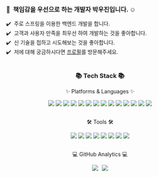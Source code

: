 <div style="width: 800px; display: flex; justify-content: center; flex-direction: column;">
    <div style="margin: 0 auto;">    
        <h3>👋 &nbsp;책임감을 우선으로 하는 개발자 박우진입니다. ☺️</h3>
        <div style="width: 500px;">✔️ &nbsp;주로 스프링을 이용한 백엔드 개발을 합니다.</div>
        <div style="width: 500px;">✔️ &nbsp;고객과 사용자 만족을 최우선 하여 개발하는 것을 좋아합니다.</div>
        <div style="width: 500px;">✔️ &nbsp;신 기술을 접하고 시도해보는 것을 좋아합니다.</div>
        <div style="width: 500px;">✔️ &nbsp;저에 대해 궁금하시다면 <a href="https://plmo00456.github.io/portfolio/">프로필</a>를 방문해주세요.</div>
    </div>
    <div align=center style="margin-top: 15px;">
        <h3>📚 Tech Stack 📚</h3>
        <p>✨ Platforms & Languages ✨</p>
    </div>
    <div align=center id="s1">
        <img src="https://img.shields.io/badge/Spring-6DB33F?style=flat&logo=Spring&logoColor=white">
        <img src="https://img.shields.io/badge/SpringBoot-6DB33F?style=flat&logo=SpringBoot&logoColor=white">
        <img src="https://img.shields.io/badge/Mybatis-000000?style=flat&logo=Fluentd&logoColor=white">
        <img src="https://img.shields.io/badge/JPA-59666C?style=flat&logo=hibernate&logoColor=white">
        <img src="https://img.shields.io/badge/JavaScript-F7DF1E?style=flat&logo=javascript&logoColor=white">
        <img src="https://img.shields.io/badge/HTML-E34F26?style=flat&logo=HTML5&logoColor=white">
        <img src="https://img.shields.io/badge/CSS-1572B6?style=flat&logo=CSS3&logoColor=white">
        <img src="https://img.shields.io/badge/C%23-239120?style=flat&logo=csharp&logoColor=white">
        <img src="https://img.shields.io/badge/.NET-512BD4?style=flat&logo=dotnet&logoColor=white">
        <img src="https://img.shields.io/badge/MySQL-4479A1?style=flat&logo=MySQL&logoColor=white">
        <img src="https://img.shields.io/badge/MariaDB-003545?style=flat&logo=MariaDB&logoColor=white">
        <img src="https://img.shields.io/badge/Linux-FCC624?style=flat&logo=Linux&logoColor=white">
        <img src="https://img.shields.io/badge/AWS-232F3E?style=flat&logo=amazonaws&logoColor=white">
        <img src="https://img.shields.io/badge/MS%20Azure-0078D4?style=flat&logo=microsoftazure&logoColor=white">
    </div>
    <div align=center style="margin-top: 15px;">
        <p>🛠 Tools 🛠</p>
    </div>
    <div align=center id="s2">
        <img src="https://img.shields.io/badge/Eclipse%20IDE-2C2255?style=flat&logo=eclipseide&logoColor=white">
        <img src="https://img.shields.io/badge/Visual%20Studio%20Code-007ACC?style=flat&logo=visualstudiocode&logoColor=white">
        <img src="https://img.shields.io/badge/Visual%20Studio-5C2D91?style=flat&logo=visualstudio&logoColor=white">
        <img src="https://img.shields.io/badge/IntelliJ%20Idea-000000?style=flat&logo=intellijidea&logoColor=white">
        <img src="https://img.shields.io/badge/Apache%20Tomcat-F8DC75?style=flat&logo=apachetomcat&logoColor=white">
        <img src="https://img.shields.io/badge/Apache%20Jmeter-D22128?style=flat&logo=apachejmeter&logoColor=white">
        <img src="https://img.shields.io/badge/Git-F05032?style=flat&logo=git&logoColor=white">
        <img src="https://img.shields.io/badge/SVN-809CC9?style=flat&logo=Subversion&logoColor=white">
    </div>
    <div align=center style="margin-top: 15px;">
        <p>💻 GitHub Analytics 💻</p>
    </div>
    <div style="display:flex; justify-content: center;">
        <img style="margin-right: 5px;" src="https://github-readme-stats.vercel.app/api/top-langs/?username=plmo00456&layout=compact"><br><br>
        <img style="margin-left: 5px;" src="https://github-readme-stats.vercel.app/api?username=plmo00456&show_icons=true">
    </div>
</div>
